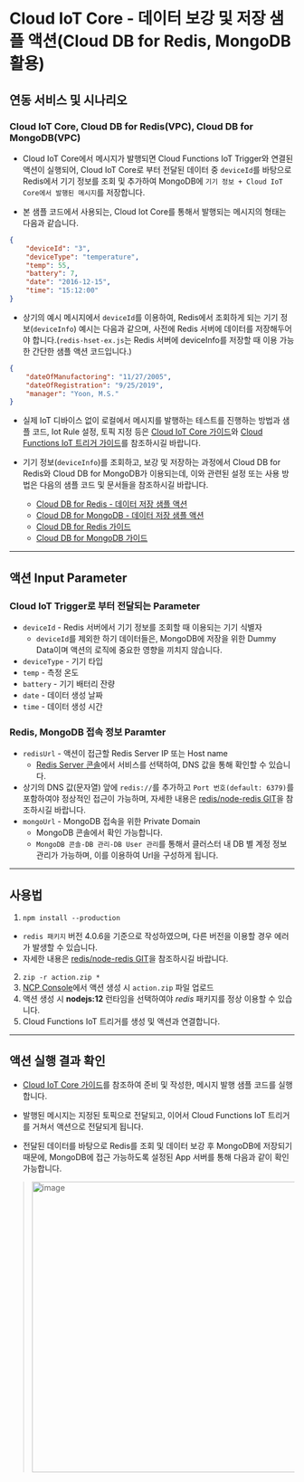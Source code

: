 # Cloud IoT Core - 데이터 보강 및 저장 샘플 액션(Cloud DB for Redis, MongoDB 활용)
## 연동 서비스 및 시나리오
### Cloud IoT Core, Cloud DB for Redis(VPC), Cloud DB for MongoDB(VPC)
+ Cloud IoT Core에서 메시지가 발행되면 Cloud Functions IoT Trigger와 연결된 액션이 실행되어, Cloud IoT Core로 부터 전달된 데이터 중 `deviceId`를 바탕으로 Redis에서 기기 정보를 조회 및 추가하여 MongoDB에 `기기 정보 + Cloud IoT Core에서 발행된 메시지`를 저장합니다.

+ 본 샘플 코드에서 사용되는, Cloud Iot Core를 통해서 발행되는 메시지의 형태는 다음과 같습니다.
```json
{
    "deviceId": "3",
    "deviceType": "temperature", 
    "temp": 55,
    "battery": 7, 
    "date": "2016-12-15", 
    "time": "15:12:00"
}
```
+ 상기의 예시 메시지에서 `deviceId`를 이용하여, Redis에서 조회하게 되는 기기 정보(`deviceInfo`) 예시는 다음과 같으며, 사전에 Redis 서버에 데이터를 저장해두어야 합니다.(`redis-hset-ex.js`는 Redis 서버에 deviceInfo를 저장할 때 이용 가능한 간단한 샘플 액션 코드입니다.)
```json
{
    "dateOfManufactoring": "11/27/2005",
    "dateOfRegistration": "9/25/2019",
    "manager": "Yoon, M.S."
}
```

+ 실제 IoT 디바이스 없이 로컬에서 메시지를 발행하는 테스트를 진행하는 방법과 샘플 코드, Iot Rule 설정, 토픽 지정 등은 [Cloud IoT Core 가이드](https://guide.ncloud-docs.com/docs/cloudiotcore-cloudiotcoreconsole)와 [Cloud Functions IoT 트리거 가이드](https://guide.ncloud-docs.com/docs/cloudfunctions-cloudiotcore-vpc)를 참조하시길 바랍니다.

+ 기기 정보(`deviceInfo`)를 조회하고, 보강 및 저장하는 과정에서 Cloud DB for Redis와 Cloud DB for MongoDB가 이용되는데, 이와 관련된 설정 또는 사용 방법은 다음의 샘플 코드 및 문서들을 참조하시길 바랍니다.
  + [Cloud DB for Redis - 데이터 저장 샘플 액션](https://github.com/NaverCloudPlatform/cloud-functions/tree/master/samples/nodejs/redis)
  + [Cloud DB for MongoDB - 데이터 저장 샘플 액션](https://github.com/NaverCloudPlatform/cloud-functions/tree/master/samples/nodejs/mongodb)
  + [Cloud DB for Redis 가이드](https://guide.ncloud-docs.com/docs/database-database-8-5)
  + [Cloud DB for MongoDB 가이드](https://guide.ncloud-docs.com/docs/clouddbformongodb-overview)

---
## 액션 Input Parameter
### Cloud IoT Trigger로 부터 전달되는 Parameter
+ `deviceId` - Redis 서버에서 기기 정보를 조회할 때 이용되는 기기 식별자
  + `deviceId`를 제외한 하기 데이터들은, MongoDB에 저장을 위한 Dummy Data이며 액션의 로직에 중요한 영향을 끼치지 않습니다.
+ `deviceType` - 기기 타입
+ `temp` - 측정 온도
+ `battery` - 기기 배터리 잔량
+ `date` - 데이터 생성 날짜
+ `time` - 데이터 생성 시간

### Redis, MongoDB 접속 정보 Paramter
+ `redisUrl` - 액션이 접근할 Redis Server IP 또는 Host name
  + [Redis Server 콘솔](https://console.ncloud.com/vpcCloudRedis/server)에서 서비스를 선택하여, DNS 값을 통해 확인할 수 있습니다.
+ 상기의 DNS 값(문자열) 앞에 `redis://`를 추가하고 `Port 번호(default: 6379)`를 포함하여야 정상적인 접근이 가능하며, 자세한 내용은 [redis/node-redis GIT](https://github.com/redis/node-redis)을 참조하시길 바랍니다. 
+ `mongoUrl` - MongoDB 접속을 위한 Private Domain
  - MongoDB 콘솔에서 확인 가능합니다.
  - `MongoDB 콘솔-DB 관리-DB User 관리`를 통해서 클러스터 내 DB 별 계정 정보 관리가 가능하며, 이를 이용하여 Url을 구성하게 됩니다.

---
## 사용법
1. `npm install --production`
  + `redis 패키지` 버전 4.0.6을 기준으로 작성하였으며, 다른 버전을 이용할 경우 에러가 발생할 수 있습니다. 
  + 자세한 내용은 [redis/node-redis GIT](https://github.com/redis/node-redis)을 참조하시길 바랍니다. 
2. `zip -r action.zip *`
3. [NCP Console](console.ncloud.com)에서 액션 생성 시 `action.zip` 파일 업로드
4. 액션 생성 시 **nodejs:12** 런타임을 선택하여야 *redis* 패키지를 정상 이용할 수 있습니다.
5. Cloud Functions IoT 트리거를 생성 및 액션과 연결합니다.

---
## 액션 실행 결과 확인
+ [Cloud IoT Core 가이드](https://guide.ncloud-docs.com/docs/cloudiotcore-cloudiotcoreconsole)를 참조하여 준비 및 작성한, 메시지 발행 샘플 코드를 실행합니다.

+ 발행된 메시지는 지정된 토픽으로 전달되고, 이어서 Cloud Functions IoT 트리거를 거쳐서 액션으로 전달되게 됩니다.

+ 전달된 데이터를 바탕으로 Redis를 조회 및 데이터 보강 후 MongoDB에 저장되기 때문에, MongoDB에 접근 가능하도록 설정된 App 서버를 통해 다음과 같이 확인 가능합니다.
> <img width="514" alt="image" src="https://user-images.githubusercontent.com/104127073/170290773-f3e864a3-ac3b-4e7e-bbda-a75712f6f2d0.png">
